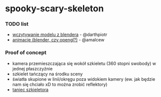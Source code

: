 # spooky-scary-skeleton

### TODO list

- [wczytywanie modelu z blendera](https://www.raywenderlich.com/2604-how-to-export-blender-models-to-opengl-es-part-1-3#toc-anchor-024) - @darthpiotr
- [animacje (blender, czy opengl?)](https://www.youtube.com/watch?v=JPlb3DvFndk) - @amalcew

### Proof of concept

- kamera przemieszczająca się wokół szkieletu (360 stopni swobody) w jednej płaszczyźnie
- szkielet tańczący na środku sceny
- światła skupione w linii/okręgu poza widokiem kamery (ew. jak będzie nam się chciało xD to można zrobić reflektory)
- [taniec szkieletora](https://www.youtube.com/watch?v=ucs1af3Ntf8&t=70s)
